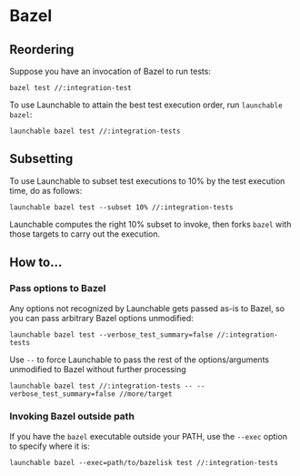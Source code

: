 # Bazel
## Reordering
Suppose you have an invocation of Bazel to run tests:
```
bazel test //:integration-test
```

To use Launchable to attain the best test execution order, run `launchable bazel`:
```
launchable bazel test //:integration-tests
```

## Subsetting
To use Launchable to subset test executions to 10% by the test execution time, do as follows:
```
launchable bazel test --subset 10% //:integration-tests
```
Launchable computes the right 10% subset to invoke, then forks `bazel` with those targets to carry out
the execution.


## How to...
### Pass options to Bazel
Any options not recognized by Launchable gets passed as-is to Bazel, so you can
pass arbitrary Bazel options unmodified:
```
launchable bazel test --verbose_test_summary=false //:integration-tests
```
Use `--` to force Launchable to pass the rest of the options/arguments unmodified to Bazel
without further processing
```
launchable bazel test //:integration-tests -- --verbose_test_summary=false //more/target
```

### Invoking Bazel outside path
If you have the `bazel` executable outside your PATH, use the `--exec` option to specify where it is:

```
launchable bazel --exec=path/to/bazelisk test //:integration-tests
```
